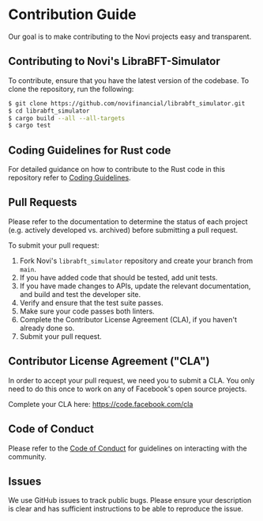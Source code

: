 # Contribution Guide

Our goal is to make contributing to the Novi projects easy and transparent.

## Contributing to Novi's LibraBFT-Simulator

To contribute, ensure that you have the latest version of the codebase. To clone the repository, run the following:
```bash
$ git clone https://github.com/novifinancial/librabft_simulator.git
$ cd librabft_simulator
$ cargo build --all --all-targets
$ cargo test
```

## Coding Guidelines for Rust code

For detailed guidance on how to contribute to the Rust code in this repository refer to
[Coding Guidelines](https://developers.libra.org/docs/coding-guidelines).

## Pull Requests

Please refer to the documentation to determine the status of each project (e.g. actively
developed vs. archived) before submitting a pull request.

To submit your pull request:

1. Fork Novi's `librabft_simulator` repository and create your branch from `main`.
2. If you have added code that should be tested, add unit tests.
3. If you have made changes to APIs, update the relevant documentation, and build and test the developer site.
4. Verify and ensure that the test suite passes.
5. Make sure your code passes both linters.
6. Complete the Contributor License Agreement (CLA), if you haven't already done so.
7. Submit your pull request.

## Contributor License Agreement ("CLA")

In order to accept your pull request, we need you to submit a CLA. You only need to do
this once to work on any of Facebook's open source projects.

Complete your CLA here: <https://code.facebook.com/cla>

## Code of Conduct

Please refer to the [Code of Conduct](https://github.com/libra/libra/blob/main/CODE_OF_CONDUCT.md) for guidelines on interacting with the community.

## Issues

We use GitHub issues to track public bugs. Please ensure your description is
clear and has sufficient instructions to be able to reproduce the issue.

